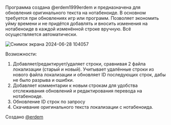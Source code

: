 Программа создана @erdem1999erdem и предназначена для обновления оригинального текста на нотабеноиде. 
В основном требуется при обновлениях игр или программ. 
Позволяет экономить уйму времени и не придётся добавлять и вносить изменения на нотабеноиде в каждой изменённой строке вручную. 
Всё осуществляется автоматически.

![Снимок экрана 2024-06-28 104057](https://github.com/chromKa/Notabenoid_Tool/assets/19959081/4f343d75-6f21-45f9-80ec-54f8b576df58)


Возможности:

1. Добавляет/редактирует/удаляет строки, сравнивая 2 файла локализации (старый и новый). Учитывает удалённые строки из нового файла локализации и обновляет ID последующих строк, дабы не было разрыва и ошибки.
2. Добавляет комментарии к новым строкам для удобства отслеживания обновлений и редактирования перевода на нотабеноиде.
3. Обновление ID строк по запросу
4. Скачивание оригинального текста локализации с нотабеноида.

Создано [@erdem](https://github.com/erdem1999erdem)
